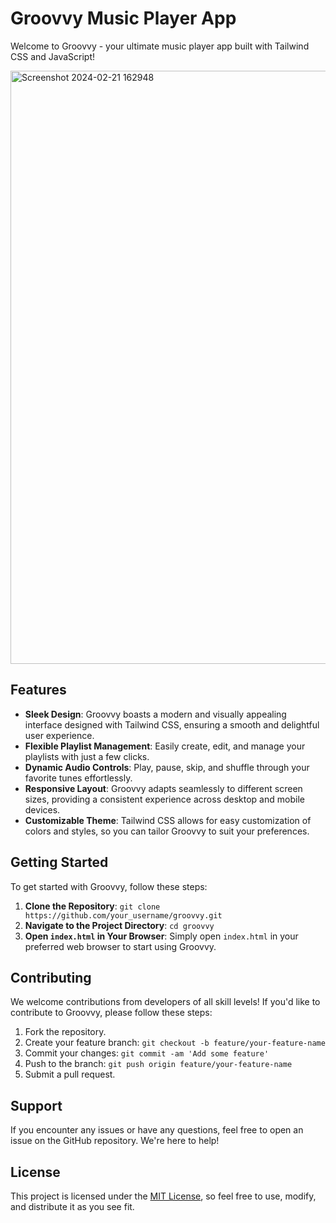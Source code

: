 # Groovvy Music Player App

Welcome to Groovvy - your ultimate music player app built with Tailwind CSS and JavaScript!

<img width="949" alt="Screenshot 2024-02-21 162948" src="https://github.com/AbhishekShrivastav73/Groovvy-Music-Player/assets/147899930/f0015efa-82ef-495a-8366-564f07f8e394">


## Features

- **Sleek Design**: Groovvy boasts a modern and visually appealing interface designed with Tailwind CSS, ensuring a smooth and delightful user experience.
- **Flexible Playlist Management**: Easily create, edit, and manage your playlists with just a few clicks.
- **Dynamic Audio Controls**: Play, pause, skip, and shuffle through your favorite tunes effortlessly.
- **Responsive Layout**: Groovvy adapts seamlessly to different screen sizes, providing a consistent experience across desktop and mobile devices.
- **Customizable Theme**: Tailwind CSS allows for easy customization of colors and styles, so you can tailor Groovvy to suit your preferences.

## Getting Started

To get started with Groovvy, follow these steps:

1. **Clone the Repository**: `git clone https://github.com/your_username/groovvy.git`
2. **Navigate to the Project Directory**: `cd groovvy`
3. **Open `index.html` in Your Browser**: Simply open `index.html` in your preferred web browser to start using Groovvy.

## Contributing

We welcome contributions from developers of all skill levels! If you'd like to contribute to Groovvy, please follow these steps:

1. Fork the repository.
2. Create your feature branch: `git checkout -b feature/your-feature-name`
3. Commit your changes: `git commit -am 'Add some feature'`
4. Push to the branch: `git push origin feature/your-feature-name`
5. Submit a pull request.

## Support

If you encounter any issues or have any questions, feel free to open an issue on the GitHub repository. We're here to help!

## License

This project is licensed under the [MIT License](link_to_license), so feel free to use, modify, and distribute it as you see fit.
